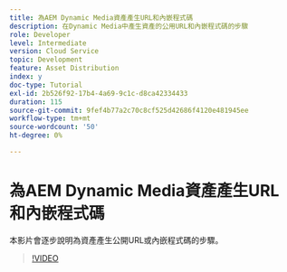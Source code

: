 ```yaml
---
title: 為AEM Dynamic Media資產產生URL和內嵌程式碼
description: 在Dynamic Media中產生資產的公用URL和內嵌程式碼的步驟
role: Developer
level: Intermediate
version: Cloud Service
topic: Development
feature: Asset Distribution
index: y
doc-type: Tutorial
exl-id: 2b526f92-17b4-4a69-9c1c-d8ca42334433
duration: 115
source-git-commit: 9fef4b77a2c70c8cf525d42686f4120e481945ee
workflow-type: tm+mt
source-wordcount: '50'
ht-degree: 0%

---
```


# 為AEM Dynamic Media資產產生URL和內嵌程式碼

本影片會逐步說明為資產產生公開URL或內嵌程式碼的步驟。

>[!VIDEO](https://video.tv.adobe.com/v/335364?quality=12&learn=on)
